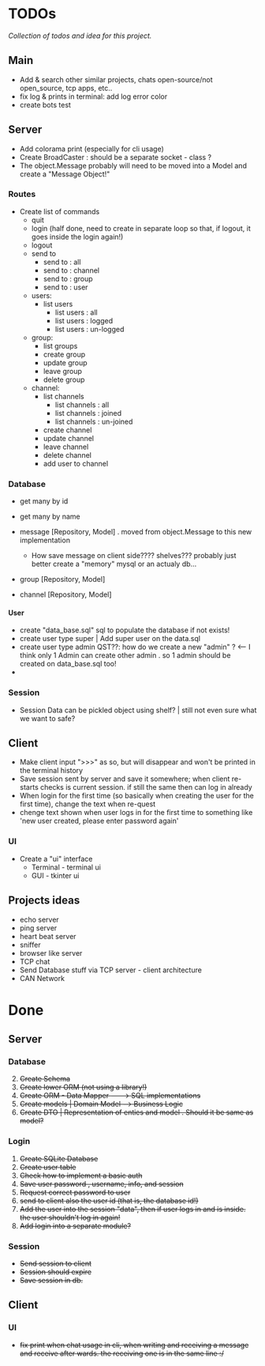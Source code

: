 TODOs
=====

_Collection of todos and idea for this project._


Main
----

- Add & search other similar projects, chats open-source/not open_source, tcp apps, etc..
- fix log & prints in terminal: add log error color 
- create bots test


Server
------

- Add colorama print (especially for cli usage)
- Create BroadCaster : should be a separate socket - class ? 
- The object.Message probably will need to be moved into a Model and create a "Message Object!"

### Routes

- Create list of commands
  - quit 
  - login (half done, need to create in separate loop so that, if logout, it goes inside the login again!)
  - logout 
  - send to
    - send to : all
    - send to : channel
    - send to : group
    - send to : user 
  - users:
    - list users
      - list users : all
      - list users : logged
      - list users : un-logged
  - group:
    - list groups
    - create group
    - update group
    - leave group
    - delete group
  - channel:
    - list channels
      - list channels : all
      - list channels : joined
      - list channels : un-joined
    - create channel
    - update channel
    - leave channel
    - delete channel
    - add user to channel

### Database 

- get many by id
- get many by name

- message [Repository, Model] . moved from object.Message to this new implementation 
  - How save message on client side???? shelves??? probably just better create a "memory" mysql or an actualy db... 
- group [Repository, Model]
- channel [Repository, Model]

#### User

- create "data_base.sql" sql to populate the database if not exists!
- create user type super | Add super user on the data.sql
- create user type admin QST??: how do we create a new "admin" ? <-- I think only 1 Admin can create other admin . so 1 admin should be created on data_base.sql too!
- 

### Session

- Session Data can be pickled object using shelf? | still not even sure what we want to safe?


Client
------

- Make client input ">>>" as so, but will disappear and won't be printed in the terminal history
- Save session sent by server and save it somewhere; when client re-starts checks is current session. if still the same then can log in already
- When login for the first time (so basically when creating the user for the first time), change the text when re-quest
- chenge text shown when user logs in for the first time to something like 'new user created, please enter password again'

### UI

- Create a "ui" interface 
  - Terminal - terminal ui 
  - GUI - tkinter ui 

Projects ideas
--------------

- echo server
- ping server
- heart beat server
- sniffer
- browser like server
- TCP chat 
- Send Database stuff via TCP server - client architecture
- CAN Network


Done
====


Server
------


### Database

2. ~~Create Schema~~
4. ~~Create lower ORM (not using a library!)~~
5. ~~Create ORM - Data Mapper ---> SQL implementations~~
5. ~~Create models | Domain Model --> Business Logic~~
6. ~~Create DTO | Representation of enties and model . Should it be same as model?~~

### Login

1. ~~Create SQLite Database~~
2. ~~Create user table~~
3. ~~Check how to implement a basic auth~~
4. ~~Save user password , username, info, and session~~
5. ~~Request correct password to user~~
6. ~~send to client also the user id (that is, the database id!)~~
7. ~~Add the user into the session "data", then if user logs in and is inside. the user shouldn't log in again!~~
8. ~~Add login into a separate module?~~

### Session

- ~~Send session to client~~
- ~~Session should expire~~
- ~~Save session in db.~~ 


Client
------

### UI

- ~~fix print when chat usage in cli, when writing and receiving a message and receive after wards. the receiving one is in the same line :/~~